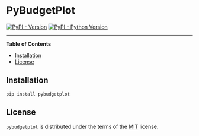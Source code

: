 # PyBudgetPlot

[![PyPI - Version](https://img.shields.io/pypi/v/pybudgetplot.svg)](https://pypi.org/project/pybudgetplot)
[![PyPI - Python Version](https://img.shields.io/pypi/pyversions/pybudgetplot.svg)](https://pypi.org/project/pybudgetplot)

-----

**Table of Contents**

- [Installation](#installation)
- [License](#license)

## Installation

```console
pip install pybudgetplot
```

## License

`pybudgetplot` is distributed under the terms of the [MIT](https://spdx.org/licenses/MIT.html) license.
